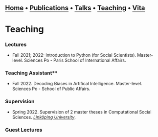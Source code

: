 ## [Home](index.md) • [Publications](publications.md) • [Talks](talks.md) • [Teaching](teaching.md) • [Vita](cv.md)


# Teaching


### Lectures


- Fall 2021; 2022: Introduction to Python (for Social Scientists). Master-level. Sciences Po - Paris School of International Affairs.


### Teaching Assistant**


- Fall 2022. Decoding Biases in Artifical Intelligence. Master-level. Sciences Po - School of Public Affairs.


### Supervision


- Spring 2022. Supervision of 2 master theses in Computational Social Sciences. *[Linköping University](https://liu.se/en/education/program/f7mcd)*.


### Guest Lectures

